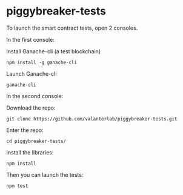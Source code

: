 # piggybreaker-tests
To launch the smart contract tests, open 2 consoles.

In the first console:

Install Ganache-cli (a test blockchain)
```
npm install -g ganache-cli
```
Launch Ganache-cli
```
ganache-cli
```


In the second console:

Download the repo:
```
git clone https://github.com/valanterlab/piggybreaker-tests.git
```

Enter the repo:
```
cd piggybreaker-tests/
```

Install the libraries:
```
npm install
```

Then you can launch the tests:
```
npm test
```

